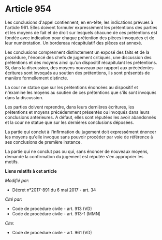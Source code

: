 # Article 954

Les conclusions d'appel contiennent, en en-tête, les indications prévues à l'article 961. Elles doivent formuler expressément
les prétentions des parties et les moyens de fait et de droit sur lesquels chacune de ces prétentions est fondée avec
indication pour chaque prétention des pièces invoquées et de leur numérotation. Un bordereau récapitulatif des pièces est
annexé.

Les conclusions comprennent distinctement un exposé des faits et de la procédure, l'énoncé des chefs de jugement critiqués,
une discussion des prétentions et des moyens ainsi qu'un dispositif récapitulant les prétentions. Si, dans la discussion, des
moyens nouveaux par rapport aux précédentes écritures sont invoqués au soutien des prétentions, ils sont présentés de manière
formellement distincte.

La cour ne statue que sur les prétentions énoncées au dispositif et n'examine les moyens au soutien de ces prétentions que
s'ils sont invoqués dans la discussion.

Les parties doivent reprendre, dans leurs dernières écritures, les prétentions et moyens précédemment présentés ou invoqués
dans leurs conclusions antérieures. A défaut, elles sont réputées les avoir abandonnés et la cour ne statue que sur les
dernières conclusions déposées.

La partie qui conclut à l'infirmation du jugement doit expressément énoncer les moyens qu'elle invoque sans pouvoir procéder
par voie de référence à ses conclusions de première instance.

La partie qui ne conclut pas ou qui, sans énoncer de nouveaux moyens, demande la confirmation du jugement est réputée s'en
approprier les motifs.

**Liens relatifs à cet article**

_Modifié par_:

  - Décret n°2017-891 du 6 mai 2017 - art. 34

_Cité par_:

  - Code de procédure civile - art. 913 (VD)
  - Code de procédure civile - art. 913-1 (MMN)

_Cite_:

  - Code de procédure civile - art. 961 (VD)
